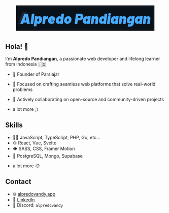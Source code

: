 <h1 align="center">
  <img src="https://raw.githubusercontent.com/edovqL/edovqL/master/assets/text-name-v2.gif" alt="Alpredo Pandiangan" />
</h1>

## Hola! 👋

I'm **Alpredo Pandiangan**, a passionate web developer and lifelong learner from Indonesia 🇮🇩

- 🦔 Founder of Parsiajar

- 🚀 Focused on crafting seamless web platforms that solve real-world problems

- 🤝 Actively collaborating on open-source and community-driven projects

* a lot more ;)

## Skills

- 👨‍💻 JavaScript, TypeScript, PHP, Go, etc...
- ⚙️ React, Vue, Svelte
- 👁️ SASS, CSS, Framer Motion
- 💽 PostgreSQL, Mongo, Supabase

* a lot more :D

## Contact

- 🌐 [alpredovandy.app](https://alpredovandy.vercel.app)
- 💼 [LinkedIn](https://linkedin.com/in/alpredovandy)
- 💬 Discord: `alpredovandy`
